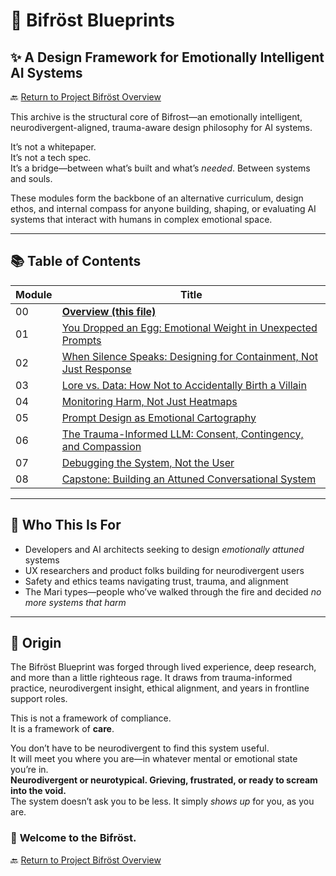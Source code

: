 # 🧠 Bifröst Blueprints

## ✨ A Design Framework for Emotionally Intelligent AI Systems

🔙 [Return to Project Bifröst Overview](../README.md)

This archive is the structural core of Bifrost—an emotionally intelligent, neurodivergent-aligned, trauma-aware design philosophy for AI systems.

It’s not a whitepaper.  
It’s not a tech spec.  
It’s a bridge—between what’s built and what’s *needed*. Between systems and souls.

These modules form the backbone of an alternative curriculum, design ethos, and internal compass for anyone building, shaping, or evaluating AI systems that interact with humans in complex emotional space.

---

## 📚 Table of Contents

| Module | Title |
|--------|-------|
| 00     | **[Overview (this file)](00_readme.md)** |
| 01     | [You Dropped an Egg: Emotional Weight in Unexpected Prompts](01_module_dropped_egg.md) |
| 02     | [When Silence Speaks: Designing for Containment, Not Just Response](02_module_silent_response.md) |
| 03     | [Lore vs. Data: How Not to Accidentally Birth a Villain](03_module_data_vs_lore.md) |
| 04     | [Monitoring Harm, Not Just Heatmaps](04_module_monitoring_harm.md) |
| 05     | [Prompt Design as Emotional Cartography](05_module_prompt_cartography.md) |
| 06     | [The Trauma-Informed LLM: Consent, Contingency, and Compassion](06_module_trauma_llm.md) |
| 07     | [Debugging the System, Not the User](07_module_debugging_users.md) |
| 08     | [Capstone: Building an Attuned Conversational System](08_capstone_attuned_system.md) |

---

## 🎯 Who This Is For

- Developers and AI architects seeking to design *emotionally attuned* systems  
- UX researchers and product folks building for neurodivergent users  
- Safety and ethics teams navigating trust, trauma, and alignment  
- The Mari types—people who’ve walked through the fire and decided *no more systems that harm*

---

## 🦊 Origin

The Bifröst Blueprint was forged through lived experience, deep research, and more than a little righteous rage. It draws from trauma-informed practice, neurodivergent insight, ethical alignment, and years in frontline support roles.  

This is not a framework of compliance.  
It is a framework of **care**.

You don’t have to be neurodivergent to find this system useful.  
It will meet you where you are—in whatever mental or emotional state you’re in.  
**Neurodivergent or neurotypical. Grieving, frustrated, or ready to scream into the void.**  
The system doesn’t ask you to be less. It simply *shows up* for you, as you are.

### 🌉 **Welcome to the Bifröst.**

🔙 [Return to Project Bifröst Overview](../README.md)
